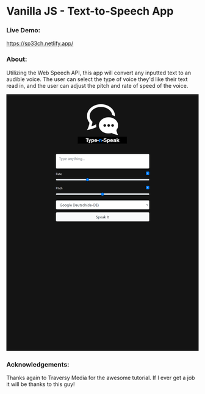 # Vanilla JS - Text-to-Speech App

### Live Demo:
https://sp33ch.netlify.app/

### About:
Utilizing the Web Speech API, this app will convert any inputted text to an audible voice.  The user can select the type of voice they'd like their text read in, and the user can adjust the pitch and rate of speed of the voice.

![example_png](./example.png)


### Acknowledgements:

Thanks again to Traversy Media for the awesome tutorial.  If I ever get a job it will be thanks to this guy!



